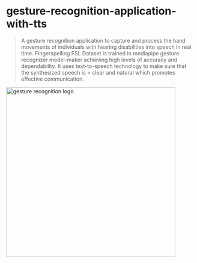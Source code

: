 # gesture-recognition-application-with-tts

  > A gesture recognition application to capture and process the hand movements of individuals with hearing disabilities into speech in real time.
  > Fingerspelling FSL Dataset is trained in mediapipe gesture recognizer model-maker achieving high levels of accuracy and dependability. It uses text-to-speech technology to make sure that the synthesized speech is   > clear and natural which promotes effective communication.


<img src="[image_path.jpg](https://github.com/user-attachments/assets/e314d960-84b8-4760-9c34-edfc3637716b)" alt="gesture recognition logo" width="450" height="450">
